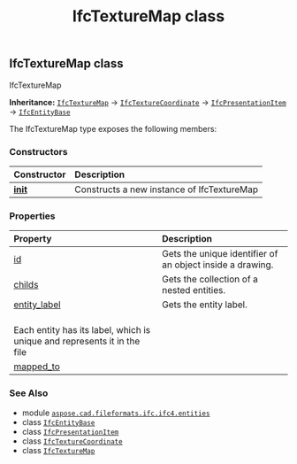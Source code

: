 ﻿---
title: IfcTextureMap class
second_title: Aspose.CAD for Python via .NET API References
description: 
type: docs
weight: 7190
url: /python-net/aspose.cad.fileformats.ifc.ifc4.entities/ifctexturemap/
is_root: false
---

## IfcTextureMap class

IfcTextureMap



**Inheritance:** [`IfcTextureMap`](/cad/python-net/aspose.cad.fileformats.ifc.ifc4.entities/ifctexturemap) → 
[`IfcTextureCoordinate`](/cad/python-net/aspose.cad.fileformats.ifc.ifc4.entities/ifctexturecoordinate) → 
[`IfcPresentationItem`](/cad/python-net/aspose.cad.fileformats.ifc.ifc4.entities/ifcpresentationitem) → 
[`IfcEntityBase`](/cad/python-net/aspose.cad.fileformats.ifc/ifcentitybase)



The IfcTextureMap type exposes the following members:

### Constructors
| Constructor | Description |
| :- | :- |
| [__init__](/cad/python-net/aspose.cad.fileformats.ifc.ifc4.entities/ifctexturemap/__init__/#) | Constructs a new instance of IfcTextureMap |


### Properties
| Property | Description |
| :- | :- |
| [id](/cad/python-net/aspose.cad.fileformats.ifc.ifc4.entities/ifctexturemap/id) | Gets the unique identifier of an object inside a drawing. |
| [childs](/cad/python-net/aspose.cad.fileformats.ifc.ifc4.entities/ifctexturemap/childs) | Gets the collection of a nested entities. |
| [entity_label](/cad/python-net/aspose.cad.fileformats.ifc.ifc4.entities/ifctexturemap/entity_label) | Gets the entity label.<br/>Each entity has its label, which is unique and represents it in the file |
| [mapped_to](/cad/python-net/aspose.cad.fileformats.ifc.ifc4.entities/ifctexturemap/mapped_to) |  |



### See Also
* module [`aspose.cad.fileformats.ifc.ifc4.entities`](..)
* class [`IfcEntityBase`](/cad/python-net/aspose.cad.fileformats.ifc/ifcentitybase)
* class [`IfcPresentationItem`](/cad/python-net/aspose.cad.fileformats.ifc.ifc4.entities/ifcpresentationitem)
* class [`IfcTextureCoordinate`](/cad/python-net/aspose.cad.fileformats.ifc.ifc4.entities/ifctexturecoordinate)
* class [`IfcTextureMap`](/cad/python-net/aspose.cad.fileformats.ifc.ifc4.entities/ifctexturemap)
